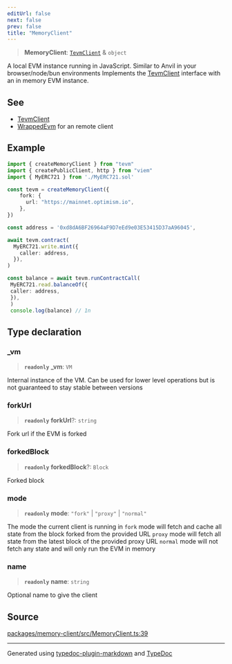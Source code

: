```yaml
---
editUrl: false
next: false
prev: false
title: "MemoryClient"
---
```


> **MemoryClient**: [`TevmClient`](/reference/tevm/client-types/type-aliases/tevmclient/) & `object`

A local EVM instance running in JavaScript. Similar to Anvil in your browser/node/bun environments
Implements the [TevmClient](/reference/tevm/client-types/type-aliases/tevmclient/) interface with an in memory EVM instance.

## See

 - [TevmClient](../../client-types/type-aliases/TevmClient.md)
 - [WrappedEvm](../classes/WrappedEvm.md) for an remote client

## Example

```ts
import { createMemoryClient } from "tevm"
import { createPublicClient, http } from "viem"
import { MyERC721 } from './MyERC721.sol'

const tevm = createMemoryClient({
	fork: {
	  url: "https://mainnet.optimism.io",
	},
})

const address = '0xd8dA6BF26964aF9D7eEd9e03E53415D37aA96045',

await tevm.contract(
  MyERC721.write.mint({
    caller: address,
  }),
)

const balance = await tevm.runContractCall(
 MyERC721.read.balanceOf({
 caller: address,
 }),
 )
 console.log(balance) // 1n
 ```

## Type declaration

### \_vm

> **`readonly`** **\_vm**: `VM`

Internal instance of the VM. Can be used for lower level operations
but is not guaranteed to stay stable between versions

### forkUrl

> **`readonly`** **forkUrl**?: `string`

Fork url if the EVM is forked

### forkedBlock

> **`readonly`** **forkedBlock**?: `Block`

Forked block

### mode

> **`readonly`** **mode**: `"fork"` \| `"proxy"` \| `"normal"`

The mode the current client is running in
`fork` mode will fetch and cache all state from the block forked from the provided URL
`proxy` mode will fetch all state from the latest block of the provided proxy URL
`normal` mode will not fetch any state and will only run the EVM in memory

### name

> **`readonly`** **name**: `string`

Optional name to give the client

## Source

[packages/memory-client/src/MemoryClient.ts:39](https://github.com/evmts/tevm-monorepo/blob/main/packages/memory-client/src/MemoryClient.ts#L39)

***
Generated using [typedoc-plugin-markdown](https://www.npmjs.com/package/typedoc-plugin-markdown) and [TypeDoc](https://typedoc.org/)
